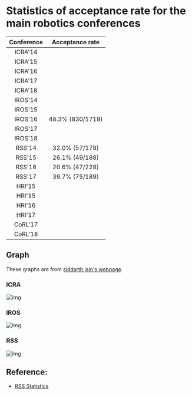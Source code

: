Statistics of acceptance rate for the main robotics conferences
=====
| Conference | Acceptance rate | 
|:----------:|:---------------:|
|ICRA'14 | |
|ICRA'15 | |
|ICRA'16 | |
|ICRA'17 | |
|ICRA'18 | |
|IROS'14 | |
|IROS'15 | |
|IROS'16 | 48.3% (830/1719) |
|IROS'17 | |
|IROS'18 | |
|RSS'14 | 32.0% (57/178) |
|RSS'15 | 26.1% (49/188) |
|RSS'16 | 20.6% (47/228) |
|RSS'17 | 39.7% (75/189) |
|HRI'15 | | 
|HRI'15 | | 
|HRI'16 | | 
|HRI'17 | | 
|CoRL'17 | | 
|CoRL'18 | | 

## Graph 

These graphs are from [siddarth jain's webpage](http://users.eecs.northwestern.edu/~sjq751/conferences.html).

### ICRA

![img](https://i.imgur.com/fwQBf5L.jpg)

### IROS

![img](https://i.imgur.com/yvAIs6S.jpg)

### RSS

![img](https://i.imgur.com/WI3SSIo.jpg)

## Reference:
- [RSS Statistics](http://www.roboticsfoundation.org/index.php/statistics)
